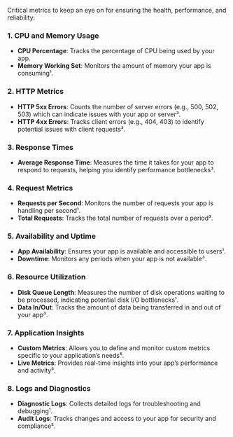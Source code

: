 Critical metrics to keep an eye on for ensuring the health, performance, and reliability:

### 1. **CPU and Memory Usage**
   - **CPU Percentage**: Tracks the percentage of CPU being used by your app.
   - **Memory Working Set**: Monitors the amount of memory your app is consuming¹.

### 2. **HTTP Metrics**
   - **HTTP 5xx Errors**: Counts the number of server errors (e.g., 500, 502, 503) which can indicate issues with your app or server³.
   - **HTTP 4xx Errors**: Tracks client errors (e.g., 404, 403) to identify potential issues with client requests³.

### 3. **Response Times**
   - **Average Response Time**: Measures the time it takes for your app to respond to requests, helping you identify performance bottlenecks³.

### 4. **Request Metrics**
   - **Requests per Second**: Monitors the number of requests your app is handling per second¹.
   - **Total Requests**: Tracks the total number of requests over a period³.

### 5. **Availability and Uptime**
   - **App Availability**: Ensures your app is available and accessible to users¹.
   - **Downtime**: Monitors any periods when your app is not available³.

### 6. **Resource Utilization**
   - **Disk Queue Length**: Measures the number of disk operations waiting to be processed, indicating potential disk I/O bottlenecks¹.
   - **Data In/Out**: Tracks the amount of data being transferred in and out of your app³.

### 7. **Application Insights**
   - **Custom Metrics**: Allows you to define and monitor custom metrics specific to your application’s needs⁵.
   - **Live Metrics**: Provides real-time insights into your app’s performance and activity⁵.

### 8. **Logs and Diagnostics**
   - **Diagnostic Logs**: Collects detailed logs for troubleshooting and debugging¹.
   - **Audit Logs**: Tracks changes and access to your app for security and compliance².
